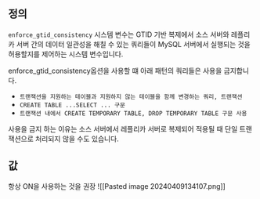 ## 정의
`enforce_gtid_consistency` 시스템 변수는 GTID 기반 복제에서 소스 서버와 레플리카 서버 간의 데이터 일관성을 해칠 수 있는 쿼리들이 MySQL 서버에서 실행되는 것을 허용할지를 제어하는 시스템 변수입니다. 


enforce_gtid_consistency옵션을 사용할 떄 아래 패턴의 쿼리들은 사용을 금지합니다.
- `트랜잭션을 지원하는 테이블과 지원하지 않는 테이블을 함께 변경하는 쿼리, 트랜잭션`
- `CREATE TABLE ...SELECT ... 구문`
- `트랜잭션 내에서 CREATE TEMPORARY TABLE, DROP TEMPORARY TABLE 구문 사용`

사용을 금지 하는 이유는 소스 서버에서 레플리카 서버로 복제되어 적용될 때 단일 트랜잭션으로 처리되지 않을 수도 있습니다. 


## 값
항상 ON을 사용하는 것을 권장
![[Pasted image 20240409134107.png]]